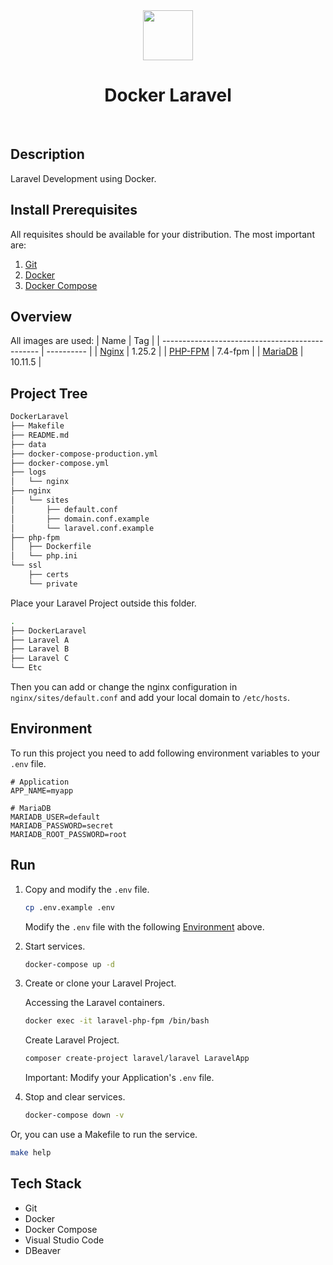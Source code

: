 <div align="center">
    <img src="https://res.cloudinary.com/rexcuni/image/upload/v1688969225/favicon_oxddqi.png" width="80px">
    <br>
    <h1>Docker Laravel</h1>
</div>
<p align="center">
    <a href="https://didepanlayar.com" target="_blank"><img alt="" src="https://img.shields.io/badge/Website-1DA1F2?style=normal&logo=dribbble&logoColor=white" style="vertical-align: center" /></a>
    <a href="https://instagram.com/didepanlayar" target="_blank"><img alt="" src="https://img.shields.io/badge/Instagram-DD2A7B?style=normal&logo=instagram&logoColor=white" style="vertical-align: center" /></a>
    <a href="https://www.youtube.com/@didepanlayar" target="_blank"><img alt="" src="https://img.shields.io/badge/YouTube-CD201F?style=normal&logo=youtube&logoColor=white" style="vertical-align: center" /></a>
</p>

## Description
Laravel Development using Docker.

## Install Prerequisites
All requisites should be available for your distribution. The most important are:
1. [Git](https://git-scm.com/downloads)
2. [Docker](https://docs.docker.com/engine/installation)
3. [Docker Compose](https://docs.docker.com/compose/install)

## Overview
All images are used:
| Name                                            | Tag        |
| ----------------------------------------------- | ---------- |
| [Nginx](https://hub.docker.com/_/nginx/)        | 1.25.2     |
| [PHP-FPM](https://hub.docker.com/_/php)         | 7.4-fpm    |
| [MariaDB](https://hub.docker.com/_/mariadb)     | 10.11.5    |

## Project Tree

```sh
DockerLaravel
├── Makefile
├── README.md
├── data
├── docker-compose-production.yml
├── docker-compose.yml
├── logs
│   └── nginx
├── nginx
│   └── sites
│       ├── default.conf
│       ├── domain.conf.example
│       └── laravel.conf.example
├── php-fpm
│   ├── Dockerfile
│   └── php.ini
└── ssl
    ├── certs
    └── private
```

Place your Laravel Project outside this folder.

```sh
.
├── DockerLaravel
├── Laravel A
├── Laravel B
├── Laravel C
└── Etc
```

Then you can add or change the nginx configuration in `nginx/sites/default.conf` and add your local domain to `/etc/hosts`.

## Environment
To run this project you need to add following environment variables to your `.env` file.

```
# Application
APP_NAME=myapp

# MariaDB
MARIADB_USER=default
MARIADB_PASSWORD=secret
MARIADB_ROOT_PASSWORD=root
```

## Run
1. Copy and modify the `.env` file.

    ```sh
    cp .env.example .env
    ```

    Modify the `.env` file with the following [Environment](#environment) above.

2. Start services.

    ```sh
    docker-compose up -d
    ```

3. Create or clone your Laravel Project.

    Accessing the Laravel containers.

    ```sh
    docker exec -it laravel-php-fpm /bin/bash
    ```

    Create Laravel Project.

    ```sh
    composer create-project laravel/laravel LaravelApp
    ```

    Important: Modify your Application's `.env` file.

4. Stop and clear services.

    ```sh
    docker-compose down -v
    ```

Or, you can use a Makefile to run the service.

```sh
make help
```

## Tech Stack
- Git
- Docker
- Docker Compose
- Visual Studio Code
- DBeaver
